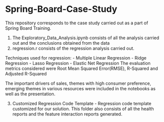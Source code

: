 # Spring-Board-Case-Study

This repository corresponds to the case study carried out as a part of Spring Board Training.

1. The Exploratory_Data_Analysis.ipynb consists of all the analysis carried out and the conclusions obtained from the data
2. regression.r consists of the regression analysis carried out. 

Techniques used for regression:
    - Multiple Linear Regression
    - Ridge Regression
    - Lasso Regression
    - Elastic Net Regression
The evaluation metrics considered were Root Mean Squared Error(RMSE), R-Squared and Adjusted R-Squared

The important drivers of sales, themes with high consumer preference, emerging themes in various resources were included in the notebooks as well as the presentation.

3. Customized Regression Code Template - Regression code template customized for our solution. This folder also consists of all the health reports and the feature interaction reports generated.
